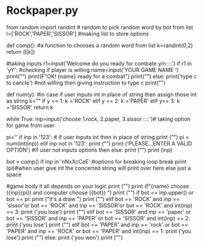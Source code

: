 # Rockpaper.py
from random import randint # random to pick random word by bot from list
l=['ROCK','PAPER','SISSOR'] #making list to store options



def comp():   #a function to chooses a random word from list 
   k=randint(0,2)
   return (l[k])




#taking inputs 
r1=input('Welcome do you ready for combate y/n::::')
if r1 in 'yY': #checking if player is willing 
   name=input('YOUR GAME NAME ')
   print("")
   print(F"OK! {name} ready for a combat")
   print("")
else:
   print('type c to cancle') #not willing then giving instruction to type c
   print("")




def num(y): #in case if user inputs int in place of string then assign those int as string 
  k=""
  if y == 1:
    k ='ROCK'
  elif y == 2:
    k ='PAPER'
  elif y== 3:
    k ='SISSOR'
  return k


while True:
   inp=input('choose 1.rock, 2.paper, 3.sissor ::::')# taking option for game from user

   pi=''
   if inp in '123': # if user inputs int then in place of string 
       print ("")
       pi = num(int(inp))
   elif inp not in '123':
       print ("")
       print ('PLEASE...ENTER A VALID OPTION') #if user not inputs options then
   else:
       print ("")
       print (inp)


   bot = comp()
   if inp in 'nNxXcCeE':#options for breaking loop
      break
   print (pi)#when user give int the concerted string will print over here else just a space


#game body it all depends on your logic
   print ("")
   print (f"{name} choose ({inp}{pi})  and   computer choose ({bot}) ")
   print ("")
   if  bot == inp.upper() or bot == pi:
     print ("it's a draw ")
     print ("")
   elif bot == 'ROCK' and inp == 'sissor'or bot == 'ROCK' and inp == 'SISSOR'or bot == 'ROCK' and int(inp) ==  3:
     print ('you lose')
     print ("")
   elif bot == 'SISSOR' and inp == 'paper' or bot == 'SISSOR' and inp == 'PAPER' or bot == 'SISSOR' and int(inp) == 2:
     print ('you lose')
     print ("")
   elif bot == 'PAPER' and inp ==  'rock' or bot == 'PAPER' and inp == 'ROCK' or bot == 'PAPER' and int(inp) == 1:
     print ('you lose')
     print ("")
   else:
     print ('you won')
     print ("")
